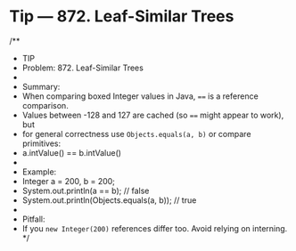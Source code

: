 # Tip — 872. Leaf-Similar Trees

/**
 * TIP
 * Problem: 872. Leaf-Similar Trees
 *
 * Summary:
 * When comparing boxed Integer values in Java, `==` is a reference comparison.
 * Values between -128 and 127 are cached (so `==` might appear to work), but
 * for general correctness use `Objects.equals(a, b)` or compare primitives:
 *   a.intValue() == b.intValue()
 *
 * Example:
 * Integer a = 200, b = 200;
 * System.out.println(a == b); // false
 * System.out.println(Objects.equals(a, b)); // true
 *
 * Pitfall:
 * If you `new Integer(200)` references differ too. Avoid relying on interning.
 */

